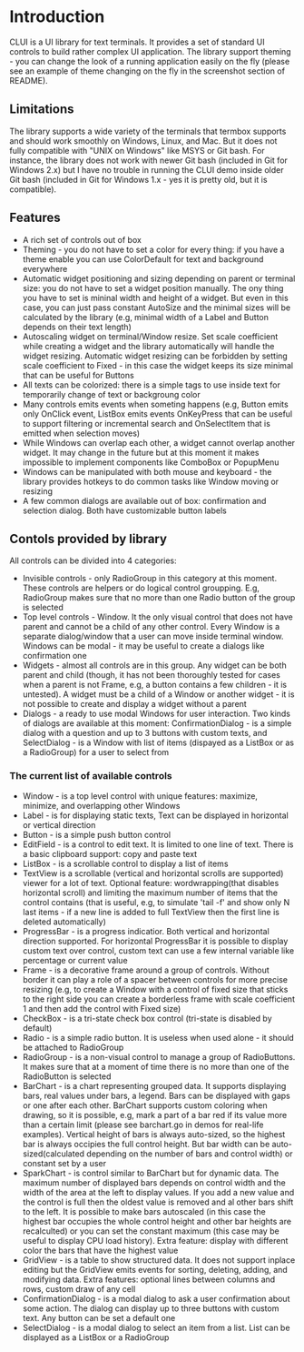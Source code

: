 # Introduction
CLUI is a UI library for text terminals. It provides a set of standard UI controls to build rather complex UI application. The library support theming - you can change the look of a running application easily on the fly (please see an example of theme changing on the fly in the screenshot section of README).

## Limitations
The library supports a wide variety of the terminals that termbox supports and should work smoothly on Windows, Linux, and Mac. But it does not fully compatible with "UNIX on Windows" like MSYS or Git bash. For instance, the library does not work with newer Git bash (included in Git for Windows 2.x) but I have no trouble in running the CLUI demo inside older Git bash (included in Git for Windows 1.x - yes it is pretty old, but it is compatible).

## Features
* A rich set of controls out of box
* Theming - you do not have to set a color for every thing: if you have a theme enable you can use ColorDefault for text and background everywhere
* Automatic widget positioning and sizing depending on parent or terminal size: you do not have to set a widget position manually. The ony thing you have to set is mininal width and height of a widget. But even in this case, you can just pass constant AutoSize and the minimal sizes will be calculated by the library (e.g, minimal width of a Label and Button depends on their text length)
* Autoscaling widget on terminal/Window resize. Set scale coefficient while creating a widget and the library automatically will handle the widget resizing. Automatic widget resizing can be forbidden by setting scale coefficient to Fixed - in this case the widget keeps its size minimal that can be useful for Buttons
* All texts can be colorized: there is a simple tags to use inside text for temporarily change of text or backgroung color
* Many controls emits events when someting happens (e.g, Button emits only OnClick event, ListBox emits events OnKeyPress that can be useful to support filtering or incremental search and OnSelectItem that is emitted when selection moves)
* While Windows can overlap each other, a widget cannot overlap another widget. It may change in the future but at this moment it makes impossible to implement components like ComboBox or PopupMenu
* Windows can be manipulated with both mouse and keyboard - the library provides hotkeys to do common tasks like Window moving or resizing
* A few common dialogs are available out of box: confirmation and selection dialog. Both have customizable button labels

## Contols provided by library
All controls can be divided into 4 categories:
* Invisible controls - only RadioGroup in this category at this moment. These controls are helpers or do logical control groupping. E.g, RadioGroup makes sure that no more than one Radio button of the group is selected
* Top level controls - Window. It the only visual control that does not have parent and cannot be a child of any other control. Every Window is a separate dialog/window that a user can move inside terminal window. Windows can be modal - it may be useful to create a dialogs like confirmation one
* Widgets - almost all controls are in this group. Any widget can be both parent and child (though, it has not been thoroughly tested for cases when a parent is not Frame, e.g, a button contains a few children - it is untested). A widget must be a child of a Window or another widget - it is not possible to create and display a widget without a parent
* Dialogs - a ready to use modal Windows for user interaction. Two kinds of dialogs are available at this moment: ConfirmationDialog - is a simple dialog with a question and up to 3 buttons with custom texts, and SelectDialog - is a Window with list of items (dispayed as a ListBox or as a RadioGroup) for a user to select from

### The current list of available controls
* Window - is a top level control with unique features: maximize, minimize, and overlapping other Windows
* Label - is for displaying static texts, Text can be displayed in horizontal or vertical direction
* Button  - is a simple push button control
* EditField - is a control to edit text. It is limited to one line of text. There is a basic clipboard support: copy and paste text
* ListBox - is a scrollable control to display a list of items
* TextView is a scrollable (vertical and horizontal scrolls are supported) viewer for a lot of text. Optional feature: wordwrapping(that disables horizontal scroll) and limiting the maximum number of items that the control contains (that is useful, e.g, to simulate 'tail -f' and show only N last items - if a new line is added to full TextView then the first line is deleted automatically)
* ProgressBar - is a progress indicatior. Both vertical and horizontal direction supported. For horizontal ProgressBar it is possible to display custom text over control, custom text can use a few internal variable like percentage or current value
* Frame - is a decorative frame around a group of controls. Without border it can play a role of a spacer between controls for more precise resizing (e.g, to create a Window with a control of fixed size that sticks to the right side you can create a borderless frame with scale coefficient 1 and then add the control with Fixed size)
* CheckBox - is a tri-state check box control (tri-state is disabled by default)
* Radio - is a simple radio button. It is useless when used alone - it should be attached to RadioGroup
* RadioGroup - is a non-visual control to manage a group of RadioButtons. It makes sure that at a moment of time there is no more than one of the RadioButton is selected
* BarChart - is a chart representing grouped data. It supports displaying bars, real values under bars, a legend. Bars can be displayed with gaps or one after each other. BarChart supports custom coloring when drawing, so it is possible, e.g, mark a part of a bar red if its value more than a certain limit (please see barchart.go in demos for real-life examples). Vertical height of bars is always auto-sized, so the highest bar is always occipies the full control height. But bar width can be auto-sized(calculated depending on the number of bars and control width) or constant set by a user
* SparkChart - is control similar to BarChart but for dynamic data. The maximum number of displayed bars depends on control width and the width of the area at the left to display values. If you add a new value and the control is full then the oldest value is removed and al other bars shift to the left. It is possible to make bars autoscaled (in this case the highest bar occupies the whole control height and other bar heights are recalculted) or you can set the constant maximum (this case may be useful to display CPU load history). Extra feature: display with different color the bars that have the highest value
* GridView - is a table to show structured data. It does not support inplace editing but the GridView emits events for sorting, deleting, adding, and modifying data. Extra features: optional lines between columns and rows, custom draw of any cell
* ConfirmationDialog - is a modal dialog to ask a user confirmation about some action. The dialog can display up to three buttons with custom text. Any button can be set a default one
* SelectDialog - is a modal dialog to select an item from a list. List can be displayed as a ListBox or a RadioGroup

